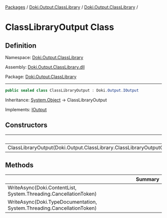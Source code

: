 [Packages](../../README.md) / [Doki.Output.ClassLibrary](../README.md) / [Doki.Output.ClassLibrary](README.md) / 

# ClassLibraryOutput Class

## Definition

Namespace: [Doki.Output.ClassLibrary](README.md)

Assembly: [Doki.Output.ClassLibrary.dll](../README.md)

Package: [Doki.Output.ClassLibrary](https://www.nuget.org/packages/Doki.Output.ClassLibrary)

---

```csharp
public sealed class ClassLibraryOutput : Doki.Output.IOutput
```

Inheritance: [System.Object](https://learn.microsoft.com/en-us/dotnet/api/System.Object) → ClassLibraryOutput

Implements: [IOutput](../../Doki.Output.Abstractions/Doki.Output/Doki.Output.IOutput.md)

## Constructors

|   |Summary|
|---|---|
|ClassLibraryOutput(Doki.Output.ClassLibrary.ClassLibraryOutputOptions)||


## Methods

|   |Summary|
|---|---|
|WriteAsync(Doki.ContentList, System.Threading.CancellationToken)||
|WriteAsync(Doki.TypeDocumentation, System.Threading.CancellationToken)||



